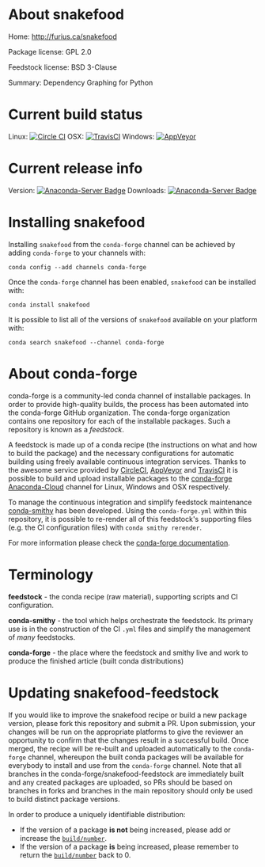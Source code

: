 About snakefood
===============

Home: http://furius.ca/snakefood

Package license: GPL 2.0

Feedstock license: BSD 3-Clause

Summary: Dependency Graphing for Python



Current build status
====================

Linux: [![Circle CI](https://circleci.com/gh/conda-forge/snakefood-feedstock.svg?style=shield)](https://circleci.com/gh/conda-forge/snakefood-feedstock)
OSX: [![TravisCI](https://travis-ci.org/conda-forge/snakefood-feedstock.svg?branch=master)](https://travis-ci.org/conda-forge/snakefood-feedstock)
Windows: [![AppVeyor](https://ci.appveyor.com/api/projects/status/github/conda-forge/snakefood-feedstock?svg=True)](https://ci.appveyor.com/project/conda-forge/snakefood-feedstock/branch/master)

Current release info
====================
Version: [![Anaconda-Server Badge](https://anaconda.org/conda-forge/snakefood/badges/version.svg)](https://anaconda.org/conda-forge/snakefood)
Downloads: [![Anaconda-Server Badge](https://anaconda.org/conda-forge/snakefood/badges/downloads.svg)](https://anaconda.org/conda-forge/snakefood)

Installing snakefood
====================

Installing `snakefood` from the `conda-forge` channel can be achieved by adding `conda-forge` to your channels with:

```
conda config --add channels conda-forge
```

Once the `conda-forge` channel has been enabled, `snakefood` can be installed with:

```
conda install snakefood
```

It is possible to list all of the versions of `snakefood` available on your platform with:

```
conda search snakefood --channel conda-forge
```


About conda-forge
=================

conda-forge is a community-led conda channel of installable packages.
In order to provide high-quality builds, the process has been automated into the
conda-forge GitHub organization. The conda-forge organization contains one repository
for each of the installable packages. Such a repository is known as a *feedstock*.

A feedstock is made up of a conda recipe (the instructions on what and how to build
the package) and the necessary configurations for automatic building using freely
available continuous integration services. Thanks to the awesome service provided by
[CircleCI](https://circleci.com/), [AppVeyor](http://www.appveyor.com/)
and [TravisCI](https://travis-ci.org/) it is possible to build and upload installable
packages to the [conda-forge](https://anaconda.org/conda-forge)
[Anaconda-Cloud](http://docs.anaconda.org/) channel for Linux, Windows and OSX respectively.

To manage the continuous integration and simplify feedstock maintenance
[conda-smithy](http://github.com/conda-forge/conda-smithy) has been developed.
Using the ``conda-forge.yml`` within this repository, it is possible to re-render all of
this feedstock's supporting files (e.g. the CI configuration files) with ``conda smithy rerender``.

For more information please check the [conda-forge documentation](https://conda-forge.org/docs/).

Terminology
===========

**feedstock** - the conda recipe (raw material), supporting scripts and CI configuration.

**conda-smithy** - the tool which helps orchestrate the feedstock.
                   Its primary use is in the construction of the CI ``.yml`` files
                   and simplify the management of *many* feedstocks.

**conda-forge** - the place where the feedstock and smithy live and work to
                  produce the finished article (built conda distributions)


Updating snakefood-feedstock
============================

If you would like to improve the snakefood recipe or build a new
package version, please fork this repository and submit a PR. Upon submission,
your changes will be run on the appropriate platforms to give the reviewer an
opportunity to confirm that the changes result in a successful build. Once
merged, the recipe will be re-built and uploaded automatically to the
`conda-forge` channel, whereupon the built conda packages will be available for
everybody to install and use from the `conda-forge` channel.
Note that all branches in the conda-forge/snakefood-feedstock are
immediately built and any created packages are uploaded, so PRs should be based
on branches in forks and branches in the main repository should only be used to
build distinct package versions.

In order to produce a uniquely identifiable distribution:
 * If the version of a package **is not** being increased, please add or increase
   the [``build/number``](http://conda.pydata.org/docs/building/meta-yaml.html#build-number-and-string).
 * If the version of a package **is** being increased, please remember to return
   the [``build/number``](http://conda.pydata.org/docs/building/meta-yaml.html#build-number-and-string)
   back to 0.